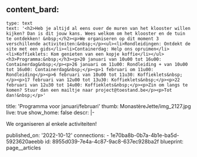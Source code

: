content_bard:
  -
    type: text
    text: '<h2>Heb je altijd al eens over de muren van het klooster willen kijken? Dan is dit jouw kans. Wees welkom om het klooster en de tuin te ontdekken! &nbsp;</h2><p>We organiseren op dit moment 3 verschillende activiteiten:&nbsp;</p><ul><li>Rondleidingen: Ontdekt de site met een gids</li><li>Containerdag: Help ons opruimen</li><li>Koffieklets: Kom genieten van een kopje koffie</li></ul><h3>Programma:&nbsp;</h3><p>20 januari van 10u00 tot 16u00: Containerdag&nbsp;</p><p>26 januari om 11u00: Rondleiding + van 10u00 tot 16u00: Containerdag&nbsp;</p><p>1 februari om 11u00: Rondleiding</p><p>6 februari van 10u00 tot 11u30: Koffieklets&nbsp;</p><p>17 februari van 12u00 tot 13u30: Koffieklets&nbsp;</p><p>22 februari van 12u30 tot 14u00: Koffieklets&nbsp;</p><p>Zin om langs te komen? Stuur dan een mailtje naar project@toestand.be</p><p>Tot dan!&nbsp;</p>'
title: 'Programma voor januari/februari'
thumb: MonastèreJette/img_2127.jpg
live: true
show_home: false
descr: |-
  <p>We organiseren al enkele activiteiten!
  </p>
published_on: '2022-10-12'
connections:
  - 1e70ba8b-0b7a-4b1e-ba5d-5923620aeebb
id: 8955d039-7e4a-4c87-9ac8-637ec928ba2f
blueprint: page__articles
